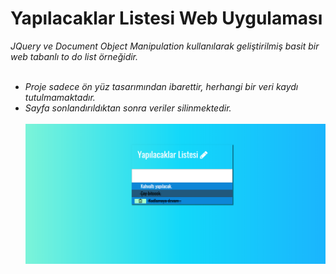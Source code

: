 # Yapılacaklar Listesi Web Uygulaması 
*JQuery ve Document Object Manipulation kullanılarak geliştirilmiş basit bir web tabanlı to do list örneğidir.*<br><br>
* *Proje sadece ön yüz tasarımından ibarettir, herhangi bir veri kaydı tutulmamaktadır.*<br>
* *Sayfa sonlandırıldıktan sonra veriler silinmektedir.*<br><br>
![image](https://github.com/SametEmiroglu/simple_toDoList-design/blob/master/toDoList.png)

